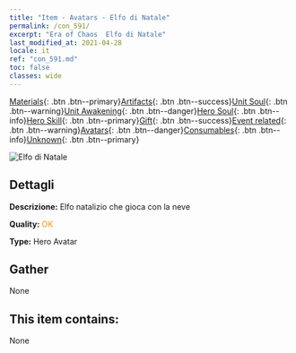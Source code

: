 ```yaml
---
title: "Item - Avatars - Elfo di Natale"
permalink: /con_591/
excerpt: "Era of Chaos  Elfo di Natale"
last_modified_at: 2021-04-28
locale: it
ref: "con_591.md"
toc: false
classes: wide
---
```

 [Materials](/ItemsIT/){: .btn .btn--primary}[Artifacts](/ItemsIT/Artifacts/){: .btn .btn--success}[Unit Soul](/ItemsIT/UnitSoul/){: .btn .btn--warning}[Unit Awakening](/ItemsIT/UnitAwakening/){: .btn .btn--danger}[Hero Soul](/ItemsIT/HeroSoul/){: .btn .btn--info}[Hero Skill](/ItemsIT/HeroSkill/){: .btn .btn--primary}[Gift](/ItemsIT/Gift/){: .btn .btn--success}[Event related](/ItemsIT/Events/){: .btn .btn--warning}[Avatars](/ItemsIT/Avatars/){: .btn .btn--danger}[Consumables](/ItemsIT/Consumables/){: .btn .btn--info}[Unknown](/ItemsIT/Unknown/){: .btn .btn--primary}

 ![Elfo di Natale](/images/h/h_MutareDrake5.jpg)

## Dettagli
 **Descrizione:** Elfo natalizio che gioca con la neve

 **Quality:** <span style="color: #FF8C00">OK</span>

 **Type:** Hero Avatar

## Gather

  None

## This item contains:

  None

